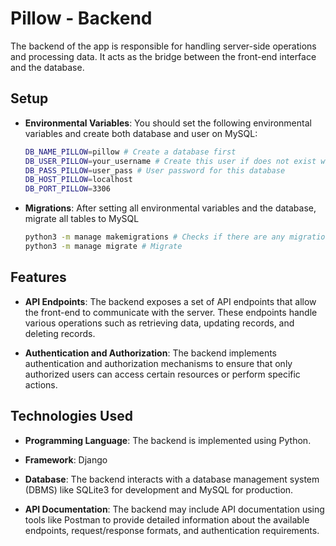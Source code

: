 # Pillow - Backend

The backend of the app is responsible for handling server-side operations and processing data. It acts as the bridge between the front-end interface and the database.

## Setup

- **Environmental Variables**: You should set the following environmental variables and create both database and user on MySQL:
    ```bash
    DB_NAME_PILLOW=pillow # Create a database first
    DB_USER_PILLOW=your_username # Create this user if does not exist with all priviledges to this database
    DB_PASS_PILLOW=user_pass # User password for this database
    DB_HOST_PILLOW=localhost
    DB_PORT_PILLOW=3306
    ```
- **Migrations**: After setting all environmental variables and the database, migrate all tables to MySQL
    ```bash
    python3 -m manage makemigrations # Checks if there are any migrations to make
    python3 -m manage migrate # Migrate
    ```

## Features

- **API Endpoints**: The backend exposes a set of API endpoints that allow the front-end to communicate with the server. These endpoints handle various operations such as retrieving data, updating records, and deleting records.

- **Authentication and Authorization**: The backend implements authentication and authorization mechanisms to ensure that only authorized users can access certain resources or perform specific actions.

## Technologies Used

- **Programming Language**: The backend is implemented using Python.

- **Framework**: Django

- **Database**: The backend interacts with a database management system (DBMS) like SQLite3 for development and MySQL for production.

- **API Documentation**: The backend may include API documentation using tools like Postman to provide detailed information about the available endpoints, request/response formats, and authentication requirements.


